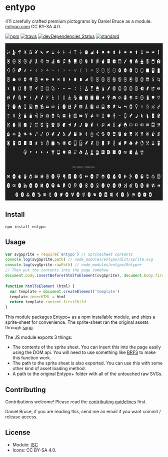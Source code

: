 # entypo

411 carefully crafted premium pictograms by Daniel Bruce as a module.  [entypo.com](http://www.entypo.com/) CC BY-SA 4.0.

[![npm][npm-image]][npm-url]
[![travis][travis-image]][travis-url]
[![devDependencies Status][davidDev-img]][davidDev-url]
[![standard][standard-image]][standard-url]

[npm-image]: https://img.shields.io/npm/v/entypo.svg?style=flat-square
[npm-url]: https://www.npmjs.com/package/entypo
[travis-image]: https://img.shields.io/travis/hypermodules/entypo.svg?style=flat-square
[travis-url]: https://travis-ci.org/hypermodules/entypo
[davidDev-img]: https://david-dm.org/hypermodules/entypo/dev-status.svg?style=flat-square
[davidDev-url]: https://david-dm.org/hypermodules/entypo?type=dev
[standard-image]: https://img.shields.io/badge/code%20style-standard-brightgreen.svg?style=flat-square
[standard-url]: http://npm.im/standard

<img height="500" src="screenshot.png" />

## Install

```
npm install entypo
```

## Usage

```js
var svgSprite = require('entypo') // Spritesheet contents
console.log(svgSprite.path) // node_modules/entypo/dist/sprite.svg
console.log(svgSprite.rawPath) // node_modules/entypo/Entypo+
// Then put the contents into the page somehow
document.body.insertBefore(htmlToElement(svgSprite), document.body.firstChild)

function htmlToElement (html) {
  var template = document.createElement('template')
  template.innerHTML = html
  return template.content.firstChild
}
```

This module packages Entypo+ as a npm installable module, and ships a sprite-sheet for convenience.  The sprite-sheet ran the original assets through [svgo](https://github.com/svg/svgo).

The JS module exports 3 things:

- The contents of the sprite sheet.  You can insert this into the page easily using the DOM api.  You will need to use something like [BRFS](https://github.com/substack/brfs) to make this function work.
- The path to the sprite sheet is also exported.  You can use this with some other kind of asset loading method.
- A path to the original Entypo+ folder with all of the untouched raw SVGs.

## Contributing

Contributions welcome! Please read the [contributing guidelines](CONTRIBUTING.md) first.

Daniel Bruce, if you are reading this, send me an email if you want commit / release access.

## License

- Module: [ISC](LICENSE.md)
- Icons: CC BY-SA 4.0.
